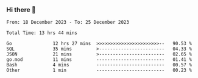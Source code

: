 ### Hi there 👋

<!--
**zhumeme/zhumeme** is a ✨ _special_ ✨ repository because its `README.md` (this file) appears on your GitHub profile.

Here are some ideas to get you started:

- 🔭 I’m currently working on ...
- 🌱 I’m currently learning ...
- 👯 I’m looking to collaborate on ...
- 🤔 I’m looking for help with ...
- 💬 Ask me about ...
- 📫 How to reach me: ...
- 😄 Pronouns: ...
- ⚡ Fun fact: ...
-->

<!--START_SECTION:waka-->

```all_time
From: 18 December 2023 - To: 25 December 2023

Total Time: 13 hrs 44 mins

Go               12 hrs 27 mins  >>>>>>>>>>>>>>>>>>>>>>>--   90.53 %
SQL              35 mins         >------------------------   04.33 %
JSON             21 mins         >------------------------   02.65 %
go.mod           11 mins         -------------------------   01.41 %
Bash             4 mins          -------------------------   00.57 %
Other            1 min           -------------------------   00.23 %
```

<!--END_SECTION:waka-->

